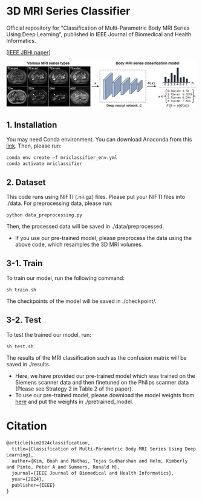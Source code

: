 # 3D MRI Series Classifier
Official repository for "Classification of Multi-Parametric Body MRI Series Using Deep Learning", published in IEEE Journal of Biomedical and Health Informatics.

[[IEEE JBHI paper](https://ieeexplore.ieee.org/document/10645214)]

![Image of The Proposed method](figs/graphical_abstract.png)


## 1. Installation
You may need Conda environment. You can download Anaconda from this [link](https://www.anaconda.com/download).
Then, please run:
```
conda env create –f mriclassifier_env.yml
conda activate mriclassifier
```

## 2. Dataset
This code runs using NIFTI (.nii.gz) files. Please put your NIFTI files into ./data.
For preprocessing data, please run:
```
python data_preprocessing.py
```
Then, the processed data will be saved in ./data/preprocessed.

* If you use our pre-trained model, please preprocess the data using the above code, which resamples the 3D MRI volumes.

## 3-1. Train

To train our model, run the following command:

```train
sh train.sh
```
The checkpoints of the model will be saved in ./checkpoint/.

## 3-2. Test

To test the trained our model, run:

```eval
sh test.sh
```
The results of the MRI classification such as the confusion matrix will be saved in ./results.

* Here, we have provided our pre-trained model which was trained on the Siemens scanner data and then finetuned on the Philips scanner data (Please see Strategy 2 in Table 2 of the paper).
* To use our pre-trained model, please download the model weights from [here](https://nihcc.box.com/s/x9gy5qc3b1ubae3xcmdbzcl5wxrz885c) and put the weights in ./pretrained_model.

Citation
===============
```
@article{kim2024classification,
  title={Classification of Multi-Parametric Body MRI Series Using Deep Learning},
  author={Kim, Boah and Mathai, Tejas Sudharshan and Helm, Kimberly and Pinto, Peter A and Summers, Ronald M},
  journal={IEEE Journal of Biomedical and Health Informatics},
  year={2024},
  publisher={IEEE}
}
```
